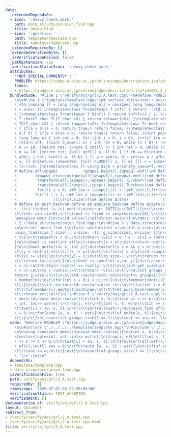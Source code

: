 ```yaml
---
data:
  _extendedDependsOn:
  - icon: ':heavy_check_mark:'
    path: data_structure/union_find.hpp
    title: Union-Find
  - icon: ':question:'
    path: template/template.hpp
    title: template/template.hpp
  _extendedRequiredBy: []
  _extendedVerifiedWith: []
  _isVerificationFailed: false
  _pathExtension: cpp
  _verificationStatusIcon: ':heavy_check_mark:'
  attributes:
    '*NOT_SPECIAL_COMMENTS*': ''
    PROBLEM: https://judge.u-aizu.ac.jp/onlinejudge/description.jsp?id=GRL_2_A
    links:
    - https://judge.u-aizu.ac.jp/onlinejudge/description.jsp?id=GRL_2_A
  bundledCode: "#line 1 \"verify/aoj/grl/2_A.test.cpp\"\n#define PROBLEM \"https://judge.u-aizu.ac.jp/onlinejudge/description.jsp?id=GRL_2_A\"\
    \n\n#line 1 \"template/template.hpp\"\n# include <bits/stdc++.h>\nusing namespace\
    \ std;\nusing ll = long long;\nusing ull = unsigned long long;\nconst double pi\
    \ = acos(-1);\ntemplate<class T>constexpr T inf() { return ::std::numeric_limits<T>::max();\
    \ }\ntemplate<class T>constexpr T hinf() { return inf<T>() / 2; }\ntemplate <typename\
    \ T_char>T_char TL(T_char cX) { return tolower(cX); }\ntemplate <typename T_char>T_char\
    \ TU(T_char cX) { return toupper(cX); }\ntemplate<class T> bool chmin(T& a,T b)\
    \ { if(a > b){a = b; return true;} return false; }\ntemplate<class T> bool chmax(T&\
    \ a,T b) { if(a < b){a = b; return true;} return false; }\nint popcnt(unsigned\
    \ long long n) { int cnt = 0; for (int i = 0; i < 64; i++)if ((n >> i) & 1)cnt++;\
    \ return cnt; }\nint d_sum(ll n) { int ret = 0; while (n > 0) { ret += n % 10;\
    \ n /= 10; }return ret; }\nint d_cnt(ll n) { int ret = 0; while (n > 0) { ret++;\
    \ n /= 10; }return ret; }\nll gcd(ll a, ll b) { if (b == 0)return a; return gcd(b,\
    \ a%b); };\nll lcm(ll a, ll b) { ll g = gcd(a, b); return a / g*b; };\nll MOD(ll\
    \ x, ll m){return (x%m+m)%m; }\nll FLOOR(ll x, ll m) {ll r = (x%m+m)%m; return\
    \ (x-r)/m; }\ntemplate<class T> using dijk = priority_queue<T, vector<T>, greater<T>>;\n\
    # define all(qpqpq)           (qpqpq).begin(),(qpqpq).end()\n# define UNIQUE(wpwpw)\
    \        (wpwpw).erase(unique(all((wpwpw))),(wpwpw).end())\n# define LOWER(epepe)\
    \         transform(all((epepe)),(epepe).begin(),TL<char>)\n# define UPPER(rprpr)\
    \         transform(all((rprpr)),(rprpr).begin(),TU<char>)\n# define rep(i,upupu)\
    \         for(ll i = 0, i##_len = (upupu);(i) < (i##_len);(i)++)\n# define reps(i,opopo)\
    \        for(ll i = 1, i##_len = (opopo);(i) <= (i##_len);(i)++)\n# define len(x)\
    \                ((ll)(x).size())\n# define bit(n)               (1LL << (n))\n\
    # define pb push_back\n# define eb emplace_back\n# define exists(c, e)       \
    \  ((c).find(e) != (c).end())\n\nstruct INIT{\n\tINIT(){\n\t\tstd::ios::sync_with_stdio(false);\n\
    \t\tstd::cin.tie(0);\n\t\tcout << fixed << setprecision(20);\n\t}\n}INIT;\n\n\
    namespace mmrz {\n\tvoid solve();\n}\n\nint main(){\n\tmmrz::solve();\n}\n#line\
    \ 2 \"data_structure/union_find.hpp\"\n\n#line 5 \"data_structure/union_find.hpp\"\
    \n\nstruct union_find {\n\tstd::vector<int> v;\n\tint g_size;\n\tint n;\n\n\t\
    union_find(size_t size) : v(size, -1), g_size(size), n(size) {}\n\n\tint root(int\
    \ x){\n\t\tassert(x < n);\n\t\treturn (v[x] < 0 ? x : v[x] = root(v[x]));\n\t\
    }\n\n\tbool is_root(int x){\n\t\tassert(x < n);\n\t\treturn root(x) == x;\n\t\
    }\n\n\tbool unite(int x, int y){\n\t\tassert(x < n && y < n);\n\t\tx = root(x);\n\
    \t\ty = root(y);\n\t\tif(x != y){\n\t\t\tif(v[x] > v[y])std::swap(x, y);\n\t\t\
    \tv[x] += v[y];\n\t\t\tv[y] = x;\n\t\t\tg_size--;\n\t\t\treturn true;\n\t\t}\n\
    \t\treturn false;\n\t}\n\n\tbool is_same(int x,int y){\n\t\tassert(x < n && y\
    \ < n);\n\t\treturn root(x) == root(y);\n\t}\n\n\tint get_size(int x){\n\t\tassert(x\
    \ < n);\n\t\tx = root(x);\n\t\treturn -v[x];\n\t}\n\n\tint groups_size(){\n\t\t\
    return g_size;\n\t}\n\n\tstd::vector<std::vector<int>> groups(){\n\t\tstd::vector<std::vector<int>>\
    \ member(n);\n\t\tfor(int i = 0;i < n;i++){\n\t\t\tmember[root(i)].push_back(i);\n\
    \t\t}\n\n\t\tstd::vector<std::vector<int>> ret;\n\t\tfor(int i = 0;i < n;i++){\n\
    \t\t\tif(member[i].empty())continue;\n\t\t\tret.push_back(member[i]);\n\t\t}\n\
    \t\treturn ret;\n\t}\n};\n#line 5 \"verify/aoj/grl/2_A.test.cpp\"\n\nusing namespace\
    \ mmrz;\n\nvoid mmrz::solve(){\n\tint v, e;\n\tcin >> v >> e;\n\tvector<tuple<int,\
    \ int, int>> wst(e);\n\trep(i, e){\n\t\tint s, t, w;\n\t\tcin >> s >> t >> w;\n\
    \t\twst[i] = {w, s, t};\n\t}\n\tsort(all(wst));\n\tunion_find uf(v);\n\tll ans\
    \ = 0;\n\tfor(auto [w, s, t] : wst){\n\t\tif(uf.unite(s, t)){\n\t\t\tans += w;\n\
    \t\t}\n\t}\n\tassert(uf.groups_size() == 1);\n\tcout << ans << '\\n';\n}\n"
  code: "#define PROBLEM \"https://judge.u-aizu.ac.jp/onlinejudge/description.jsp?id=GRL_2_A\"\
    \n\n#include \"./../../../template/template.hpp\"\n#include \"./../../../data_structure/union_find.hpp\"\
    \n\nusing namespace mmrz;\n\nvoid mmrz::solve(){\n\tint v, e;\n\tcin >> v >> e;\n\
    \tvector<tuple<int, int, int>> wst(e);\n\trep(i, e){\n\t\tint s, t, w;\n\t\tcin\
    \ >> s >> t >> w;\n\t\twst[i] = {w, s, t};\n\t}\n\tsort(all(wst));\n\tunion_find\
    \ uf(v);\n\tll ans = 0;\n\tfor(auto [w, s, t] : wst){\n\t\tif(uf.unite(s, t)){\n\
    \t\t\tans += w;\n\t\t}\n\t}\n\tassert(uf.groups_size() == 1);\n\tcout << ans <<\
    \ '\\n';\n}\n"
  dependsOn:
  - template/template.hpp
  - data_structure/union_find.hpp
  isVerificationFile: true
  path: verify/aoj/grl/2_A.test.cpp
  requiredBy: []
  timestamp: '2025-07-01 03:22:56+09:00'
  verificationStatus: TEST_ACCEPTED
  verifiedWith: []
documentation_of: verify/aoj/grl/2_A.test.cpp
layout: document
redirect_from:
- /verify/verify/aoj/grl/2_A.test.cpp
- /verify/verify/aoj/grl/2_A.test.cpp.html
title: verify/aoj/grl/2_A.test.cpp
---
```

